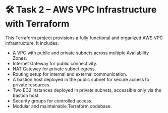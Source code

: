 # 🛠️ Task 2 – AWS VPC Infrastructure with Terraform

This Terraform project provisions a fully functional and organized AWS VPC infrastructure. It includes:


- A VPC with public and private subnets across multiple Availability Zones.
- Internet Gateway for public connectivity.
- NAT Gateway for private subnet egress.
- Routing setup for internal and external communication.
- A bastion host deployed in the public subnet for secure access to private resources.
- Two EC2 instances deployed in private subnets, accessible only via the bastion host.
- Security groups for controlled access.
- Modular and maintainable Terraform codebase.